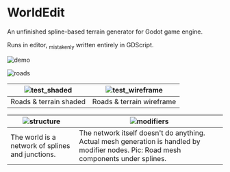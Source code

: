 # WorldEdit

An unfinished spline-based terrain generator for Godot game engine.

Runs in editor, <sub>mistakenly</sub> written entirely in GDScript.

![demo](https://github.com/user-attachments/assets/8ba23650-1efc-4699-84d3-1cddf3ff9485)

![roads](https://github.com/user-attachments/assets/f5823f1a-5e21-4cc6-a2cd-c34c28d6ade9)



| ![test_shaded](https://github.com/user-attachments/assets/aee14662-3373-43e3-9656-c342d354e36a) | ![test_wireframe](https://github.com/user-attachments/assets/6f4251dd-1b8e-422b-9f6e-c9ba5d810c3c) |
|-------------------------------------------------------------------------------------------------|----------------------------------------------------------------------------------------------------|
| Roads & terrain shaded                                                                          | Roads & terrain wireframe                                                                          |

| ![structure](https://github.com/user-attachments/assets/b12e0443-530e-402d-bfae-29e01efa83e1) | ![modifiers](https://github.com/user-attachments/assets/c4a7c4fd-0c60-4780-8590-6487e7ca6a33)                                         |
|-----------------------------------------------------------------------------------------------|---------------------------------------------------------------------------------------------------------------------------------------|
| The world is a network of splines and junctions.                                              | The network itself doesn't do anything. Actual mesh generation is handled by modifier nodes. Pic: Road mesh components under splines. |
